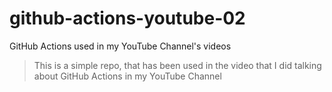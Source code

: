 # github-actions-youtube-02
GitHub Actions used in my YouTube Channel's videos

> This is a simple repo, that has been used in the video that I did talking about GitHub Actions in my YouTube Channel
